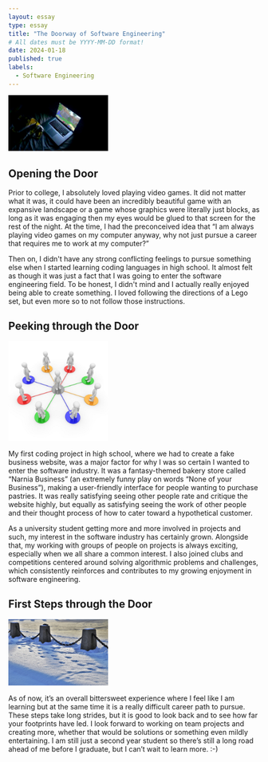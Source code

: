 ```yaml
---
layout: essay
type: essay
title: "The Doorway of Software Engineering"
# All dates must be YYYY-MM-DD format!
date: 2024-01-18
published: true
labels:
  - Software Engineering
---
```


<img width="200px" class="rounded float-start pe-4" src="../img/softwareEXimg1.jpeg">

## Opening the Door

Prior to college, I absolutely loved playing video games. It did not matter what it was, it could have been an incredibly beautiful game with an expansive landscape or a game whose graphics were literally just blocks, as long as it was engaging then my eyes would be glued to that screen for the rest of the night. At the time, I had the preconceived idea that “I am always playing video games on my computer anyway, why not just pursue a career that requires me to work at my computer?” 

Then on, I didn't have any strong conflicting feelings to pursue something else when I started learning coding languages in high school. It almost felt as though it was just a fact that I was going to enter the software engineering field. To be honest, I didn't mind and I actually really enjoyed being able to create something. I loved following the directions of a Lego set, but even more so to not follow those instructions. 


## Peeking through the Door

<img width="200px" class="rounded float-start pe-4" src="../img/softwareEXimg2.jpg">

My first coding project in high school, where we had to create a fake business website, was a major factor for why I was so certain I wanted to enter the software industry. It was a fantasy-themed bakery store called “Narnia Business” (an extremely funny play on words “None of your Business”), making a user-friendly interface for people wanting to purchase pastries. It was really satisfying seeing other people rate and critique the website highly, but equally as satisfying seeing the work of other people and their thought process of how to cater toward a hypothetical customer.

As a university student getting more and more involved in projects and such, my interest in the software industry has certainly grown. Alongside that, my working with groups of people on projects is always exciting, especially when we all share a common interest. I also joined clubs and competitions centered around solving algorithmic problems and challenges, which consistently reinforces and contributes to my growing enjoyment in software engineering. 

## First Steps through the Door

<img width="200px" class="rounded float-start pe-4" src="../img/softwareEXimg3.jpg">

As of now, it’s an overall bittersweet experience where I feel like I am learning but at the same time it is a really difficult career path to pursue.  These steps take long strides, but it is good to look back and to see how far your footprints have led. I look forward to working on team projects and creating more, whether that would be solutions or something even mildly entertaining. I am still just a second year student so there’s still a long road ahead of me before I graduate, but I can’t wait to learn more. :-)

